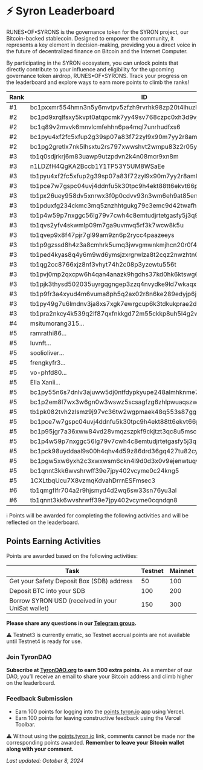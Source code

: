 # ⚡ Syron Leaderboard

RUNES•OF•SYRONS is the governance token for the SYRON project, our Bitcoin-backed stablecoin. Designed to empower the community, it represents a key element in decision-making, providing you a direct voice in the future of decentralized finance on Bitcoin and the Internet Computer.

By participating in the SYRON ecosystem, you can unlock points that directly contribute to your influence and eligibility for the upcoming governance token airdrop, RUNES•OF•SYRONS. Track your progress on the leaderboard and explore ways to earn more points to climb the ranks!

| Rank | ID       | Points |
|------|----------|--------|
| #1   | bc1pxxmr554hmn3n5y6mvtpv5zfzh9rvrhk98zp20t4lhuzlxk9xln7q7sqt07    | 1000 |
| #2   | bc1pd9xrqlfsxy5kvpt0atqpcmk7yy49sv768czpc0xh3d9vjt8uymgqt2e50a    | 600    |
| #2   | bc1q89v2mvvk6mnvlcmfehhn6pa4mql7unrhudfxs6    | 600    |
| #2   | bc1pyu4xf2fc5xfup2g39sp07a83f72zyl9x90m7yy2r8amkh3q2508qzs8fhf    | 600    |
| #2   | bc1pg2gretlx7nk5lhsxtu2rs797xwwshvt2wmpu83z2r05y60ts4yjsmqqtrn    | 600    |
| #3   | tb1q0sdjrkrj6m83uawp9utzpdvn2k4n08mcr9xn8m    | 300 |
| #3   | n1LDZfH4QgKA2Bccb1Y1TP53Y5UM8WSaEe    | 300    |
| #3   | tb1pyu4xf2fc5xfup2g39sp07a83f72zyl9x90m7yy2r8amkh3q2508q4c3xdx    | 300    |
| #3   | tb1pce7w7gspc04uvj4ddnfu5k30tpc9h4ekt88tt6ekvt66prdhjt8sj8djuq    | 300    |
| #3   | tb1px26uey958dv5xnrwx3f0p0cdvv93n3wm6eh9at85en7xvyrxappqd9zvua    | 300    |
| #3   | tb1pduxfg234ckmc3mq5znzhhtgukg79c3emc9d42twafhdcgk5rgxcqxwpu35    | 300    |
| #3   | tb1p4w59p7nxggc56lg79v7cwh4c8emtudjrtetgasfy5j3q9r4ug9zsuwhykc    | 300    |
| #3   | tb1qvs2yfv4skwmlp09m7ga9uvmvq5rf3k7wcw8k5u    | 300    |
| #3   | tb1qvep9x8f47pjr7gl99am9zn6p2rycc4paazeeys    | 300    |
| #3   | tb1p9gzssd8h4z3a8cmhrk5umq3jwvgmwnkmjhcn20r0f4qss700jassrmjxpl    | 300    |
| #3   | tb1ped4kyas8q4y6m9wd6ymsjzxrgrwlza8t2cqz2nwzhtn0vjjvy2nsq2rzcl    | 300    |
| #3   | tb1qg2cc8766xjz8nf3vhyt74h2c08p3yzewtu556t    | 300    |
| #3   | tb1pvj0mp2qxcpw6h4qan4anazk9hgdhs37kd0hk6ktswg6znytr0a8q9z3d7h    | 300    |
| #3   | tb1pjk3thysd502035uyrgqgngep3zzq4nvydke9ld7wkaqxaxj8sxvsf0ncq3    | 300    |
| #3   | tb1p9fr3a4xyud4m6vuma8ph5q2ax02r8n6ke289edyjp6jgm0qrg0jqm42dzw    | 300    |
| #3   | tb1py49g7u6lmdnv3ja8xs7xgk7ewrgcup6k3tdkukprae2dew45sq3sg337ut    | 300    |
| #3   | tb1pra2nkcy4k539q2lf87qxfnkkgd72m55ckkp8uh5l4g2wyzte99ys0jusnf    | 300    |
| #4   | msitumorang315...    | 200    |
| #5   | ramrathi86...    | 100    |
| #5   | luvnft...   | 100    |
| #5   | soolioliver...    | 100    |
| #5   | frengkyfr3...    | 100    |
| #5   | vo-phfd80...    | 100    |
| #5   | Ella Xanii...    | 100    |
| #5   | bc1py55n6s7dnlv3ajuww5dj0ntfdypkyupe248almhknme7w7kgy72qpp6qeu    | 100    |
| #5   | bc1p2em8l7wx3w6gn0w3wswz5scsagfzg6zhlpwuaqszwts29285mnjq4ca8n7    | 100    |
| #5   | tb1pk082tvh2zlsmz9j97vc36tw2wgpmaek48q553s87ggcm35hcqrcslp3ez4    | 100    |
| #5   | bc1pce7w7gspc04uvj4ddnfu5k30tpc9h4ekt88tt6ekvt66prdhjt8s90max0    | 100    |
| #5   | bc1p95jgr7a36xww84vd28vmqzszpkf9ckjtzt3qc8u5msc6f2zg8p3qnljja7    | 100    |
| #5   | bc1p4w59p7nxggc56lg79v7cwh4c8emtudjrtetgasfy5j3q9r4ug9zstxptvh    | 100    |
| #5   | bc1pck98uyddaal9s00h4qhv4d59z86drd36gq427tu82cy5k75z6dms4uvdxw    | 100    |
| #5   | bc1pgw5xw6yxh2c3xwxwsm6ckn4l9d0d3x0v9ejenwtuqw48uj6rmxkqp0gggg    | 100    |
| #5   | bc1qnnt3kk6wvshrwff39e7jpy402vcyme0c24kng5    | 100    |
| #5   | 1CXLtbqUcu7X8vzmqKdvahDrrnESFmsec3    | 100    |
| #6   | tb1qmgflfr704a2r9hjsmyd4d2wq6sw33sn76yu3al    | 50    |
| #6   | tb1qnnt3kk6wvshrwff39e7jpy402vcyme0cqndqn8    | 50    |


ℹ️ Points will be awarded for completing the following activities and will be reflected on the leaderboard.

## Points Earning Activities

Points are awarded based on the following activities:

| Task | Testnet | Mainnet |
|------|----------|--------|
| Get your Safety Deposit Box (SDB) address | 50 | 100 |
| Deposit BTC into your SDB | 100 | 200 |
| Borrow SYRON USD (received in your UniSat wallet) | 150 | 300 |

**Please share any questions in our [Telegram group](https://t.me/tyrondao).**

⚠️ Testnet3 is currently erratic, so Testnet accrual points are not available until Testnet4 is ready for use.

### Join TyronDAO

**Subscribe at [TyronDAO.org](https://tyrondao.org) to earn 500 extra points.** As a member of our DAO, you’ll receive an email to share your Bitcoin address and climb higher on the leaderboard.

### Feedback Submission

- Earn 100 points for logging into the [points.tyron.io](https://points.tyron.io) app using Vercel.
- Earn 100 points for leaving constructive feedback using the Vercel Toolbar.

⚠️ Without using the [points.tyron.io](https://points.tyron.io) link, comments cannot be made nor the corresponding points awarded. **Remember to leave your Bitcoin wallet along with your comment.**

_Last updated: October 8, 2024_
